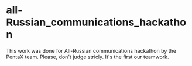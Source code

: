 # all-Russian_communications_hackathon
This work was done for All-Russian communications hackathon by the PentaX team. Please, don't judge stricly. It's the first our teamwork. 
